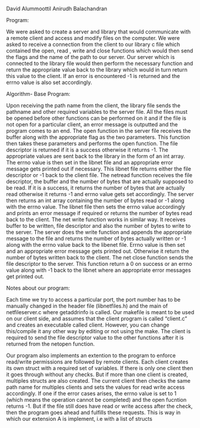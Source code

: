 David Alummoottil 
Anirudh Balachandran

Program:

We were asked to create a server and library that would communicate with a remote client and access and modify files on the computer. We were asked to receive a connection from the client to our library c file which contained the open, read , write and close functions which would then send the flags and the name of the path to our server. Our server which is connected to the library file would then perform the necessary function and return the appropriate value back to the library which would in turn return this value to the client.  If an error is encountered -1 is returned and the errno value is also set accordingly. 

Algorithm- Base Program:

Upon receiving the path name from the client, the library file sends the pathname and other required variables to the server file. All the files must be opened before other functions can be performed on it and if the file is not open for a particular client, an error message is outputted and the program comes to an end. The open function in the server file receives the buffer along with the appropriate flag as the two parameters. This function then takes these parameters and performs the open function. The file descriptor is returned if it is a success otherwise it returns -1. The appropriate values are sent back to the library in the form of an int array. The errno value is then set in the libnet file and an appropriate error message gets printed out if necessary. This libnet file returns either the file descriptor or -1 back to the client file.  The netread function receives the file descriptor, the buffer and the number of bytes that are actually supposed to be read. If it is a success, it returns the number of bytes that are actually read otherwise it returns -1 and errno value gets set accordingly. The server then returns an int array containing the number of bytes read or -1 along with the errno value. The libnet file then sets the errno value accordingly and prints an error message if required or returns the number of bytes read back to the client. The net write function works in similar way. It receives buffer to be written, file descriptor and also the number of bytes to write to the server. The server does the write function and appends the appropriate message to the file and returns the number of bytes actually written or -1 along with the errno value back to the libenet file. Errno value is then set and an appropriate error message gets printed out. Otherwise it return the number of bytes written back to the client. The net close function sends the file descriptor to the server. This function return a 0 on success or an errno value along with -1 back to the libnet where an appropriate error messages get printed out.

Notes about our program: 

Each time we try to access a particular port, the port number has to be manually changed in the header file (libnetfiles.h) and the main of netfileserver.c where getaddrinfo is called.
Our makefile is meant to be used on our client side, and assumes that the client program is called “client.c” and creates an executable called client. However, you can change this/compile it any other way by editing or not using the make. The client is required to send the file descriptor value to the other functions after it is returned from the netopen function.


Our program also implements an extention to the program to enforce read/write permissions are followed by remote clients. Each client creates its own struct with a required set of variables. If there is only one client then it goes through without any checks. But if more than one client is created, multiples structs are also created. The current client then checks the same path name for multiples clients and sets the values for read write access accordingly. If one if the error cases arises, the errno value is set to 1 (which means the operation cannot be completed) and the open fucntion returns -1. But if the file still does have read or write access after the check, then the program goes ahead and fulfills these requests. This is way in which our extension A is implement, i.e with a list of structs


